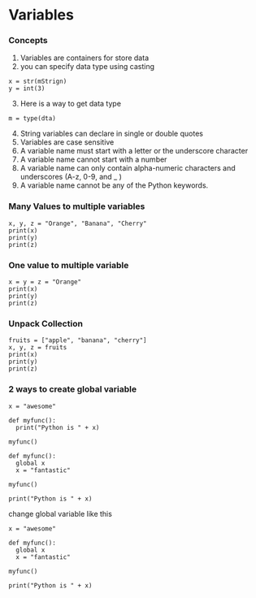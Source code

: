 # Variables

### Concepts

1. Variables are containers for store data
2. you can specify data type using casting 
```
x = str(mStrign)
y = int(3)
```
3. Here is a way to get data type
```
m = type(dta)
```
4. String variables can declare in single or double quotes
5. Variables are case sensitive
6. A variable name must start with a letter or the underscore character
7. A variable name cannot start with a number
8. A variable name can only contain alpha-numeric characters and underscores (A-z, 0-9, and _ )
9. A variable name cannot be any of the Python keywords.

### Many Values to multiple variables

```
x, y, z = "Orange", "Banana", "Cherry"
print(x)
print(y)
print(z)
```
### One value to multiple variable
```
x = y = z = "Orange"
print(x)
print(y)
print(z)
```
### Unpack Collection
```
fruits = ["apple", "banana", "cherry"]
x, y, z = fruits
print(x)
print(y)
print(z)
```
### 2 ways to create global variable

```
x = "awesome"

def myfunc():
  print("Python is " + x)

myfunc()
```

```
def myfunc():
  global x
  x = "fantastic"

myfunc()

print("Python is " + x)
```
change global variable like this
```
x = "awesome"

def myfunc():
  global x
  x = "fantastic"

myfunc()

print("Python is " + x)
```